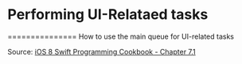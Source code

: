 # Performing UI-Relataed tasks
===============
How to use the main queue for UI-related tasks


Source: [iOS 8 Swift Programming Cookbook - Chapter 7.1](http://goo.gl/pvRtI8)
